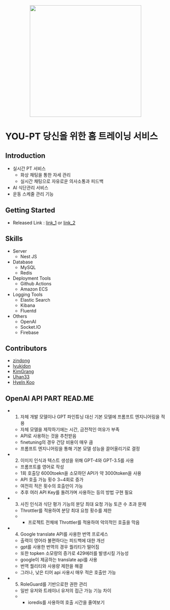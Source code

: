 <div align="center">
  <img src="https://github.com/you-pt/fe/assets/64675543/bc080107-966b-4738-86ee-263ae2a1a650" width="350px" />
</div>

# YOU-PT 당신을 위한 홈 트레이닝 서비스

## Introduction
- 실시간 PT 서비스
  - 화상 채팅을 통한 자세 관리
  - 실시간 채팅으로 자유로운 의사소통과 피드백
- AI 식단관리 서비스
- 운동 스케줄 관리 기능

## Getting Started
- Released Link : [link_1](https://jd-develop.shop/) or [link_2](https://youpt.netlify.app/)

## Skills
- Server
  - Nest JS
- Database
  - MySQL
  - Redis
- Deployment Tools
  - Github Actions
  - Amazon ECS
- Logging Tools
  - Elastic Search
  - Kibana
  - Fluentd
- Others
  - OpenAI
  - Socket.IO
  - Firebase

## Contributors
  - [zindong](https://github.com/Jindonglee)
  - [lyukidon](https://github.com/lyukidon)
  - [KimGrang](https://github.com/KimGrang)
  - [Uhan33](https://github.com/Uhan33)
  - [HyeIn Koo](https://github.com/ghi3621)


## OpenAI API PART READ.ME
 - 1. 자체 개발 모델이나 GPT 파인튜닝 대신 기본 모델에 프롬프트 엔지니어링을 적용
    - 자체 모델을 제작하기에는 시간, 금전적인 여유가 부족
    - API로 사용하는 것을 추천받음
    - finetuning의 경우 건당 비용이 매우 큼
    - 프롬프트 엔지니어링을 통해 기본 모델 성능을 끌어올리기로 결정
        
 - 2. 이미지 인식과 텍스트 생성을 위해 GPT-4와 GPT-3.5를 사용
    - 프롬프트를 영어로 작성
    - 1회 호출당 6000toekn을 소모하던 API가 약 3000token을 사용
    - API 호출 가능 횟수 3~4회로 증가
    - 여전히 적은 횟수의 호출만이 가능
    - 추후 여러 API Key를 돌려가며 사용하는 등의 방법 구현 필요
        
 - 3. 사진 인식과 식단 평가 기능의 분당 최대 요청 가능 토큰 수 초과 문제
    - Throttler를 적용하여 분당 최대 요청 횟수를 제한
    - - 프로젝트 전체에 Throttler를 적용하여 악의적인 호출을 막음
        
 - 4.  Google translate API를 사용한 번역 프로세스
    - 출력이 영어라 불편하다는 피드백에 대한 개선
    - gpt를 사용한 번역의 경우 퀄리티가 떨어짐
    - 또한 topken 소모량의 증가로 429에러를 발생시킬 가능성
    - google이 제공하는 translate api를 사용
    - 번역 퀄리티와 사용량 제한을 해결
    - 그러나, 낮은 티어 api 사용시 매우 적은 호출만 가능

 - 5. RoleGuard를 기반으로한 권한 관리
    - 일반 유저와 트레이너 유저의 접근 가능 기능 차이
    - - ioredis를 사용하여 호출 시간을 줄여보기

